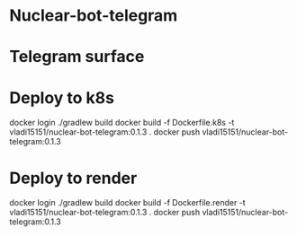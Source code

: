 # Nuclear-bot-telegram
# Telegram surface

# Deploy to k8s
docker login
./gradlew build
docker build -f Dockerfile.k8s -t vladi15151/nuclear-bot-telegram:0.1.3 .
docker push vladi15151/nuclear-bot-telegram:0.1.3

# Deploy to render 
docker login
./gradlew build
docker build -f Dockerfile.render -t vladi15151/nuclear-bot-telegram:0.1.3 .
docker push vladi15151/nuclear-bot-telegram:0.1.3